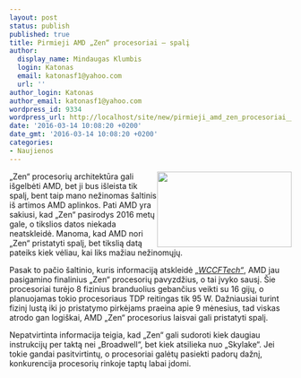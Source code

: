```yaml
---
layout: post
status: publish
published: true
title: Pirmieji AMD „Zen“ procesoriai – spalį
author:
  display_name: Mindaugas Klumbis
  login: Katonas
  email: katonasf1@yahoo.com
  url: ''
author_login: Katonas
author_email: katonasf1@yahoo.com
wordpress_id: 9334
wordpress_url: http://localhost/site/new/pirmieji_amd_zen_procesoriai__spali/
date: '2016-03-14 10:08:20 +0200'
date_gmt: '2016-03-14 10:08:20 +0200'
categories:
- Naujienos
---
```

<p><a href="http://technews.lt/userfiles/AMD-40-IPC-Zen-Zen-.jpg"><img style="width: 240px; height: 135px; float: right;" src="http://technews.lt/userfiles/AMD-40-IPC-Zen-Zen-.jpg" alt="" /></a>„Zen“ procesorių architektūra gali išgelbėti AMD, bet ji bus išleista tik spalį, bent taip mano nežinomas šaltinis iš artimos AMD aplinkos. Pati AMD yra sakiusi, kad „Zen“ pasirodys 2016 metų gale, o tikslios datos niekada neatskleidė. Manoma, kad AMD nori „Zen“ pristatyti spalį, bet tikslią datą pateiks kiek vėliau, kai liks mažiau nežinomųjų.</p>
<p>Pasak to pačio šaltinio, kuris informaciją atskleidė <em><a href="http://wccftech.com/amd-zen-cpu-8-core-summit-ridge-launching-october/">„WCCFTech“</a></em>, AMD jau pasigamino finalinius „Zen“ procesorių pavyzdžius, o tai įvyko sausį. Šie procesoriai turėjo 8 fizinius branduolius gebančius veikti su 16 gijų, o planuojamas tokio procesoriaus TDP reitingas tik 95 W. Dažniausiai turint fizinį lustą iki jo pristatymo pirkėjams praeina apie 9 mėnesius, tad viskas atrodo gan logiškai, AMD „Zen“ procesorius laisvai gali pristatyti spalį.</p>
<p>Nepatvirtinta informacija teigia, kad „Zen“ gali sudoroti kiek daugiau instrukcijų per taktą nei „Broadwell“, bet kiek atsilieka nuo „Skylake“. Jei tokie gandai pasitvirtintų, o procesoriai galėtų pasiekti padorų dažnį, konkurencija procesorių rinkoje taptų labai įdomi.</p>
